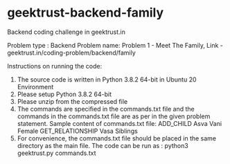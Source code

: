 # geektrust-backend-family
Backend coding challenge in geektrust.in

Problem type : Backend
Problem name:
  Problem 1 - Meet The Family,
  Link      - geektrust.in/coding-problem/backend/family

Instructions on running the code:

1) The source code is written in Python 3.8.2 64-bit in Ubuntu 20 Environment
2) Please setup Python 3.8.2 64-bit
3) Please unzip from the compressed file
4) The commands are specified in the commands.txt file and the commands in the commands.txt file are as per in the given problem statement.
    Sample content of commands.txt file:
        ADD_CHILD Asva Vani Female
        GET_RELATIONSHIP Vasa Siblings
5) For convenience, the commands.txt file should be placed in the same directory as the main file. The code can be run as :
    python3 geektrust.py commands.txt


